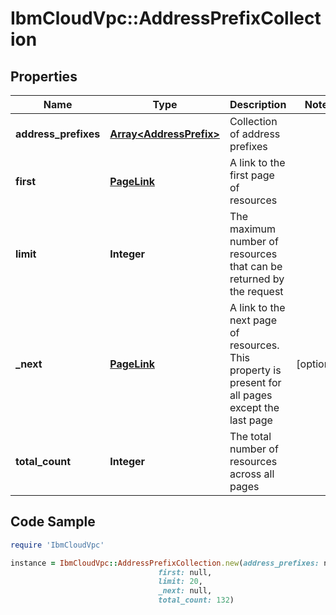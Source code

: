 # IbmCloudVpc::AddressPrefixCollection

## Properties

Name | Type | Description | Notes
------------ | ------------- | ------------- | -------------
**address_prefixes** | [**Array&lt;AddressPrefix&gt;**](AddressPrefix.md) | Collection of address prefixes | 
**first** | [**PageLink**](PageLink.md) | A link to the first page of resources | 
**limit** | **Integer** | The maximum number of resources that can be returned by the request | 
**_next** | [**PageLink**](PageLink.md) | A link to the next page of resources. This property is present for all pages except the last page | [optional] 
**total_count** | **Integer** | The total number of resources across all pages | 

## Code Sample

```ruby
require 'IbmCloudVpc'

instance = IbmCloudVpc::AddressPrefixCollection.new(address_prefixes: null,
                                 first: null,
                                 limit: 20,
                                 _next: null,
                                 total_count: 132)
```



